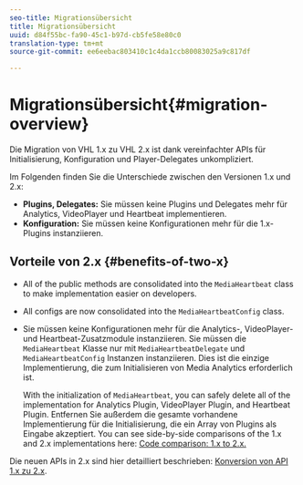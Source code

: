 ```yaml
---
seo-title: Migrationsübersicht
title: Migrationsübersicht
uuid: d84f55bc-fa90-45c1-b97d-cb5fe58e80c0
translation-type: tm+mt
source-git-commit: ee6eebac803410c1c4da1ccb80083025a9c817df

---
```



# Migrationsübersicht{#migration-overview}

Die Migration von VHL 1.x zu VHL 2.x ist dank vereinfachter APIs für Initialisierung, Konfiguration und Player-Delegates unkompliziert.

Im Folgenden finden Sie die Unterschiede zwischen den Versionen 1.x und 2.x:

* **Plugins, Delegates:** Sie müssen keine Plugins und Delegates mehr für Analytics, VideoPlayer und Heartbeat implementieren.
* **Konfiguration:** Sie müssen keine Konfigurationen mehr für die 1.x-Plugins instanziieren.

## Vorteile von 2.x {#benefits-of-two-x}

* All of the public methods are consolidated into the `MediaHeartbeat` class to make implementation easier on developers.
* All configs are now consolidated into the `MediaHeartbeatConfig` class.
* Sie müssen keine Konfigurationen mehr für die Analytics-, VideoPlayer- und Heartbeat-Zusatzmodule instanziieren. Sie müssen die `MediaHeartbeat` Klasse nur mit `MediaHeartbeatDelegate` und `MediaHeartbeatConfig` Instanzen instanziieren. Dies ist die einzige Implementierung, die zum Initialisieren von Media Analytics erforderlich ist.

   With the initialization of `MediaHeartbeat`, you can safely delete all of the implementation for Analytics Plugin, VideoPlayer Plugin, and Heartbeat Plugin. Entfernen Sie außerdem die gesamte vorhandene Implementierung für die Initialisierung, die ein Array von Plugins als Eingabe akzeptiert. You can see side-by-side comparisons of the 1.x and 2.x implementations here: [Code comparison: 1.x to 2.x.](./code-comparison-1x-2x.md)

Die neuen APIs in 2.x sind hier detailliert beschrieben: [Konversion von API 1.x zu 2.x](./1x-2x-api-change.md).
